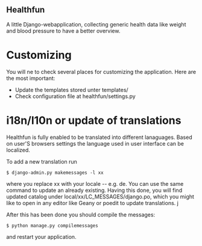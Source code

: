Healthfun
---------

A little Django-webapplication, collecting generic health data like
weight and blood pressure to have a better overview.

Customizing
===========

You will ne to check several places for customizing the application. 
Here are the most important:
 
 * Update the templates stored unter templates/
 * Check configuration file at healthfun/settings.py

i18n/l10n or update of translations
===================================

Healthfun is fully enabled to be translated into different 
lanaguages. Based on user'S browsers settings the language used in 
user interface can be localized. 

To add a new translation run 

	$ django-admin.py makemessages -l xx
	
where you replace xx with your locale -- e.g. de. You can use the 
same command to update an already existing. Having this done, you 
will find updated catalog under local/xx/LC_MESSAGES/django.po, 
which you might like to open in any editor like Geany or poedit to 
update translations. j

After this has been done you should compile the messages:

	$ python manage.py compilemessages

and restart your application. 
